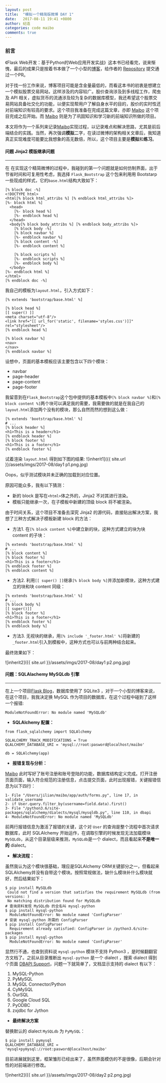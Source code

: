 ```yaml
---
layout: post
title:  "模拟一个精简版微博 DAY 1"
date:   2017-08-11 19:41 +0800
author: 纪连
categories: code maibo
comments: true
---
```


<style>
img {
    width: 70%;
    padding-left: 15%;
}
</style>

### 前言

《Flask Web开发：基于Python的Web应用开发实战》这本书已经看完，说来惭愧，最后的成果只是按着书本做了一个小型的[博客]，给作者的 [Repository][pr for miguelgrinberg] 提交通过一个PR。

对于找一份工作来说，博客项目可能是含金量最低的，而看这本书的初衷是想建立一个模拟股票交易网站，这样涉及的内容较广。股价查询涉及到多线程工作，爬虫及 API 相关，虚拟货币的流通涉及较为复杂的数据库模型，我还希望这个股票交易网站具备社交化的功能，以便实现帮用户了解自身水平的目的，股价的实时性还对前端知识有较高的要求。这个项目我准备在完成这篇文章，亦即 [Maibo] 这个项目完成之后开始。而 [Maibo] 则是为了巩固知识和学习新的前端知识所做的项目。

本文将作为一个系列来记录[Maibo]实现过程，以记录难点和解决思路，尤其是前后端结合的实践。当然，再次强调**模拟**二字，在读过微博的架构相关文章后，我知道真正实现难度可能要比我想象的高无数倍，所以，这个项目主要是**模拟**和**练习**。

#### 问题 Jinja2 模版继承问题

---

在
在实现这个精简微博的过程中，我碰到的第一个问题就是如何仿制界面，出于节省时间和可复用性考虑，我选择 `Flask_Bootstrap` 这个包来利用用 Bootstarp 一些现成的样式，它的`base.html`结构大致如下：

```
[% block doc -%]
<!DOCTYPE html>
<html[% block html_attribs %] [% endblock html_attribs %]>
[%- block html %]
  <head>
    [%- block head %]
    [%- endblock head %]
  </head>
  <body[% block body_attribs %] [% endblock body_attribs %]>
    [% block body -%]
    [% block navbar %]
    [%- endblock navbar %]
    [% block content -%]
    [%- endblock content %]

    [% block scripts %]
    [%- endblock scripts %]
    [%- endblock body %]
  </body>
[%- endblock html %]
</html>
[% endblock doc -%]
```

我自己的模板为`layout.html`，引入方式如下：

```
[% extends 'bootstrap/base.html' %]

[% block head %]
[[ super() ]]
<meta charset="utf-8"/>
<link href="[[ url_for('static', filename='styles.css')]]" rel="stylesheet"/>
[% endblock head %]

[% block navbar %]
<nav>
</nav>
[% endblock navbar %]
```
设想中，页面的基本模板应该主要包含以下四个模块：

* navbar
* page-header
* page-content
* page-footer

我留意到在`Flask_Bootstrap`这个包中提供的基本模板中`[% block navbar %]`和`[% block content %]`两个块可以满足我的需要，我需要做的就是在我自己的`layout.html`添加两个没有的模块，那么自然而然的想到这么做：

```
[% extends 'bootstrap/base.html' %]
# ...
[% block header %]
<h1>This is a header</h1>
[% endblock header %]
[% block footer %]
<h1>This is a footer</h1>
[% endblock footer %]
```
试着渲染 `layout.html` 得到如下图的结果:
![inherit1]({{ site.url }}/assets/imgs/2017-08/day1 p1.png.jpg)

Oops，似乎测试模块并未正确的加载到对应位置。

原因可能众多，我有以下猜测：

* 新的 block 是写在`<html>`体之外的，Jinja2 不对其进行渲染。
* 模板只能继承一次，在子模板中新建的顶级 block 将不被渲染。

由于时间关系，这个项目不准备去深究 Jinja2 的源代码，直接贴出解决方案，我想了三种方式解决子模板新建 block 的方法：

* 方法1. 在`[% block content %]`中建立新的块，这种方式建立的块为块 content 的子块：

```
[% extends 'bootstrap/base.html' %]
# ...
[% block content %]
[% block footer %]
<h1>This is a footer</h1>
[% endblock footer %]
[% endblock content %]
```
* 方法2. 利用`[[ super() ]]`继承`[% block body %]`并添加新模块，这种方式建立的块和块 content 同级：
 
```
[% extends 'bootstrap/base.html' %]
# ...
[% block body %]
[[ super()]]
[% block footer %]
<h1>This is a footer</h1>
[% endblock footer %]
[% endblock body %]
```
* 方法3. 无视块的继承，用`[% include '_footer.html' %]`将新建的`_footer.html`引入到模板中，这种方式也可以与前两种结合起来。

最终效果如下：

![inherit2]({{ site.url }}/assets/imgs/2017-08/day1 p2.png.jpg)
#### 问题：SQLAlachemy MySQLdb 引擎

---

在上一个项目[Flask Blog]，数据库使用了 SQLite3 ，对于一个小型的博客来说，在这个项目，我我决定换 MySQL 作为项目的数据库，在这个过程中碰到了这样一个报错:

```
ModuleNotFoundError: No module named 'MySQLdb'
``` 
* **SQLAlchemy 配置：**

```
from flask_sqlalchemy import SQLAlchemy

SQLALCHEMY_TRACK_MODIFICATIONS = True
QLALCHEMY_DATABASE_URI = 'mysql://root:pasword@localhost/maibo'

db = SQLAlchemy(app)
```

* **报错复现与分析：**

[Maibo] 此时写好了账号注册和账号登陆的功能，数据库结构定义完成。打开注册页面页面，输入符合规范的注册信息，点击提交页面，此时出现报错，关键报错信息为以下四行：

```
1- File "/Users/jilian/maibo/app/auth/forms.py", line 17, in validate_username
2- if User.query.filter_by(username=field.data).first()
3- File "/python3.6/site-packages/sqlalchemy/dialects/mysql/mysqldb.py", line 110, in dbapi
4- ModuleNotFoundError: No module named 'MySQLdb'
``` 
前两行报错信息为激活了报错的关键，这个对 `User` 的查询是整个流程中首次请求数据库，此时 SQLAlchemy 开始运作，在调取引擎的时候发现无法加载模块 `MySQLdb`，从这个目录层级来推测，`MySQLdb`是一个 dialect，而且看起来**不是唯一的** dialect。

* **解决流程：**

虽然我认为这个模块很基础，理应是SQLAlchemy ORM关键部分之一，但看起来SQLAlchemy并没有自带这个模块。按照常规做法，缺什么模块补什么模块就好，然后结果如下：

```
$ pip install MySQLdb
 Could not find a version that satisfies the requirement MySQLdb (from versions: )
 No matching distribution found for MySQLdb
# 查询资料发现 MySQLdb 的全名叫 mysql-python
$ pip install mysql-python
  ModuleNotFoundError: No module named 'ConfigParser'
# 安装 mysql-python 所需的 ConfigParser
$ pip install ConfigParser
  Requirement already satisfied: ConfigParser in /python3.6/site-packages
$ pip install mysql-python
  ModuleNotFoundError: No module named 'ConfigParser'
```
显然行不通，也查到资料说 `mysql-python` 模块不支持 Python3 ，是时候翻翻官方文档了。之前从目录推断出 `mysql-python` 是一个 dialect ，搜索 dialect 得到个页面 [DBAPI Support]，问题一下就简单了，文档显示支持的 dialect 有以下：

1. MySQL-Python
2. PyMySQL
3. MySQL Connector/Python
4. CyMySQL
5. OurSQL
6. Google Cloud SQL
7. PyODBC
8. zxjdbc for Jython

* **最终解决方案**

替换默认的 dialect `MySQLdb` 为 `PyMySQL`：

```
$ pip install pymysql
QLALCHEMY_DATABASE_URI = 'mysql+pymysql://root:pasword@localhost/maibo'
```

目前进展就到这里，框架雏形已经出来了，虽然界面模仿的不是很像，后期会针对性的对前端进行修改。

![inherit2]({{ site.url }}/assets/imgs/2017-08/day2 p2.png.jpg)



[pr for miguelgrinberg]: https://github.com/miguelgrinberg/flasky/pull/288
[Stack Overflow]: https://stackoverflow.com
[Segment Fault]: https://segmentfault.com
[Angular]: https://angularjs.org
[Flask Blog]: https://github.com/rthel/finance
[Maibo]: https://github.com/rthel/Maibo
[DBAPI Support]: http://docs.sqlalchemy.org/en/latest/dialects/mysql.html
[pr for miguelgrinberg]: https://github.com/miguelgrinberg/flasky/pull/288
[博客]: https://github.com/rthel/finance